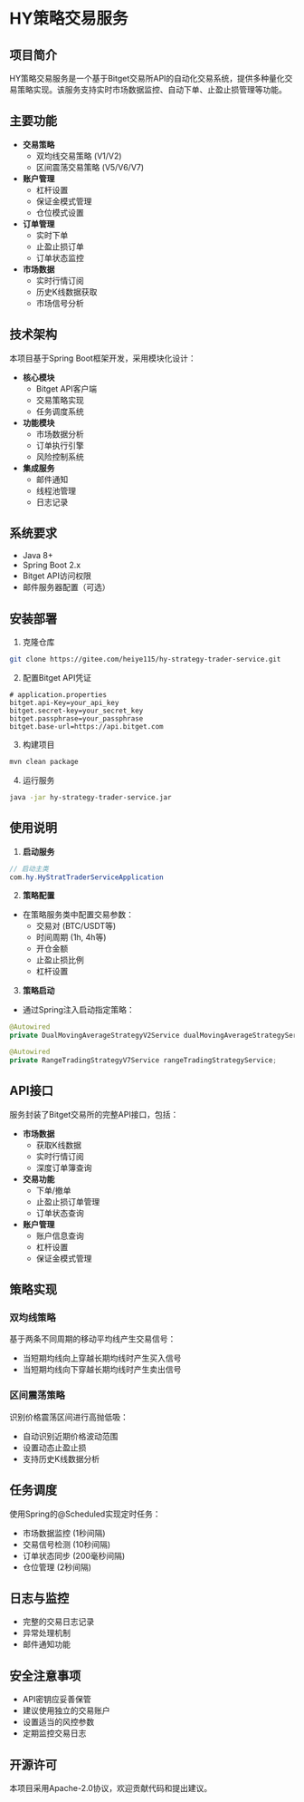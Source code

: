 # HY策略交易服务

## 项目简介
HY策略交易服务是一个基于Bitget交易所API的自动化交易系统，提供多种量化交易策略实现。该服务支持实时市场数据监控、自动下单、止盈止损管理等功能。

## 主要功能
- **交易策略**
  - 双均线交易策略 (V1/V2)
  - 区间震荡交易策略 (V5/V6/V7)
- **账户管理**
  - 杠杆设置
  - 保证金模式管理
  - 仓位模式设置
- **订单管理**
  - 实时下单
  - 止盈止损订单
  - 订单状态监控
- **市场数据**
  - 实时行情订阅
  - 历史K线数据获取
  - 市场信号分析

## 技术架构
本项目基于Spring Boot框架开发，采用模块化设计：
- **核心模块**
  - Bitget API客户端
  - 交易策略实现
  - 任务调度系统
- **功能模块**
  - 市场数据分析
  - 订单执行引擎
  - 风险控制系统
- **集成服务**
  - 邮件通知
  - 线程池管理
  - 日志记录

## 系统要求
- Java 8+
- Spring Boot 2.x
- Bitget API访问权限
- 邮件服务器配置（可选）

## 安装部署
1. 克隆仓库
```bash
git clone https://gitee.com/heiye115/hy-strategy-trader-service.git
```
2. 配置Bitget API凭证
```properties
# application.properties
bitget.api-Key=your_api_key
bitget.secret-key=your_secret_key
bitget.passphrase=your_passphrase
bitget.base-url=https://api.bitget.com
```
3. 构建项目
```bash
mvn clean package
```
4. 运行服务
```bash
java -jar hy-strategy-trader-service.jar
```

## 使用说明
1. **启动服务**
```java
// 启动主类
com.hy.HyStratTraderServiceApplication
```

2. **策略配置**
- 在策略服务类中配置交易参数：
  - 交易对 (BTC/USDT等)
  - 时间周期 (1h, 4h等)
  - 开仓金额
  - 止盈止损比例
  - 杠杆设置

3. **策略启动**
- 通过Spring注入启动指定策略：
```java
@Autowired
private DualMovingAverageStrategyV2Service dualMovingAverageStrategyService;

@Autowired
private RangeTradingStrategyV7Service rangeTradingStrategyService;
```

## API接口
服务封装了Bitget交易所的完整API接口，包括：
- **市场数据**
  - 获取K线数据
  - 实时行情订阅
  - 深度订单簿查询
- **交易功能**
  - 下单/撤单
  - 止盈止损订单管理
  - 订单状态查询
- **账户管理**
  - 账户信息查询
  - 杠杆设置
  - 保证金模式管理

## 策略实现
### 双均线策略
基于两条不同周期的移动平均线产生交易信号：
- 当短期均线向上穿越长期均线时产生买入信号
- 当短期均线向下穿越长期均线时产生卖出信号

### 区间震荡策略
识别价格震荡区间进行高抛低吸：
- 自动识别近期价格波动范围
- 设置动态止盈止损
- 支持历史K线数据分析

## 任务调度
使用Spring的@Scheduled实现定时任务：
- 市场数据监控 (1秒间隔)
- 交易信号检测 (10秒间隔)
- 订单状态同步 (200毫秒间隔)
- 仓位管理 (2秒间隔)

## 日志与监控
- 完整的交易日志记录
- 异常处理机制
- 邮件通知功能

## 安全注意事项
- API密钥应妥善保管
- 建议使用独立的交易账户
- 设置适当的风控参数
- 定期监控交易日志

## 开源许可
本项目采用Apache-2.0协议，欢迎贡献代码和提出建议。